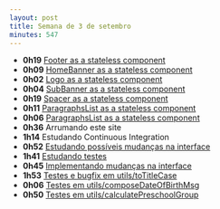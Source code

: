 ```yaml
---
layout: post
title: Semana de 3 de setembro
minutes: 547
---
```


- **0h19** [Footer as a stateless component](https://github.com/prefeiturasp/SME-FilaDaCreche/pull/28)
- **0h09** [HomeBanner as a stateless component](https://github.com/prefeiturasp/SME-FilaDaCreche/pull/29)
- **0h02** [Logo as a stateless component](https://github.com/prefeiturasp/SME-FilaDaCreche/pull/30)
- **0h04** [SubBanner as a stateless component](https://github.com/prefeiturasp/SME-FilaDaCreche/pull/31)
- **0h19** [Spacer as a stateless component](https://github.com/prefeiturasp/SME-FilaDaCreche/pull/32)
- **0h11** [ParagraphsList as a stateless component](https://github.com/prefeiturasp/SME-FilaDaCreche/pull/33)
- **0h06** [ParagraphsList as a stateless component](https://github.com/prefeiturasp/SME-FilaDaCreche/pull/33)
- **0h36** Arrumando este site
- **1h14** Estudando Continuous Integration
- **0h52** [Estudando possíveis mudanças na interface](https://github.com/prefeiturasp/SME-FilaDaCreche/issues/27)
- **1h41** [Estudando testes](https://github.com/prefeiturasp/SME-FilaDaCreche/issues/8#issuecomment-419673543)
- **0h45** [Implementando mudanças na interface](https://github.com/prefeiturasp/SME-FilaDaCreche/issues/34)
- **1h53** [Testes e bugfix em utils/toTitleCase ](https://github.com/prefeiturasp/SME-FilaDaCreche/pull/40)
- **0h06** [Testes em utils/composeDateOfBirthMsg](https://github.com/prefeiturasp/SME-FilaDaCreche/pull/41)
- **0h50** [Testes em utils/calculatePreschoolGroup](https://github.com/prefeiturasp/SME-FilaDaCreche/pull/42)
